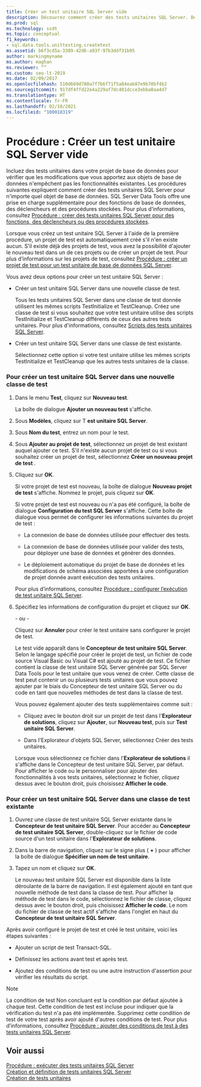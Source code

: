 ```yaml
---
title: Créer un test unitaire SQL Server vide
description: Découvrez comment créer des tests unitaires SQL Server. Découvrez comment utiliser les mêmes scripts TestInitialize et TestCleanup que les autres tests et comment utiliser des scripts différents.
ms.prod: sql
ms.technology: ssdt
ms.topic: conceptual
f1_keywords:
- sql.data.tools.unittesting.createtest
ms.assetid: b6f3cd5a-3389-42d6-a93f-97b3ddf31b95
author: markingmyname
ms.author: maghan
ms.reviewer: “”
ms.custom: seo-lt-2019
ms.date: 02/09/2017
ms.openlocfilehash: 510d669d780a7f7b6f71f5a84eab87e9b70bf4b2
ms.sourcegitcommit: 917df4ffd22e4a229af7dc481dcce3ebba0aa4d7
ms.translationtype: HT
ms.contentlocale: fr-FR
ms.lasthandoff: 02/10/2021
ms.locfileid: "100018319"
---
```

# <a name="how-to-create-an-empty-sql-server-unit-test"></a>Procédure : Créer un test unitaire SQL Server vide

Incluez des tests unitaires dans votre projet de base de données pour vérifier que les modifications que vous apportez aux objets de base de données n'empêchent pas les fonctionnalités existantes. Les procédures suivantes expliquent comment créer des tests unitaires SQL Server pour n'importe quel objet de base de données. SQL Server Data Tools offre une prise en charge supplémentaire pour des fonctions de base de données, des déclencheurs et des procédures stockées. Pour plus d’informations, consultez [Procédure : créer des tests unitaires SQL Server pour des fonctions, des déclencheurs ou des procédures stockées](../ssdt/how-to-create-unit-tests-for-functions-triggers-stored-procedures.md).  
  
Lorsque vous créez un test unitaire SQL Server à l'aide de la première procédure, un projet de test est automatiquement créé s'il n'en existe aucun. S'il existe déjà des projets de test, vous avez la possibilité d'ajouter le nouveau test dans un de ces projets ou de créer un projet de test. Pour plus d’informations sur les projets de test, consultez [Procédure : créer un projet de test pour un test unitaire de base de données SQL Server](../ssdt/how-to-create-a-test-project-for-sql-server-database-unit-testing.md).  
  
Vous avez deux options pour créer un test unitaire SQL Server :  
  
-   Créer un test unitaire SQL Server dans une nouvelle classe de test.  
  
    Tous les tests unitaires SQL Server dans une classe de test donnée utilisent les mêmes scripts TestInitialize et TestCleanup. Créez une classe de test si vous souhaitez que votre test unitaire utilise des scripts TestInitialize et TestCleanup différents de ceux des autres tests unitaires. Pour plus d'informations, consultez [Scripts des tests unitaires SQL Server](../ssdt/scripts-in-sql-server-unit-tests.md).  
  
-   Créer un test unitaire SQL Server dans une classe de test existante.  
  
    Sélectionnez cette option si votre test unitaire utilise les mêmes scripts TestInitialize et TestCleanup que les autres tests unitaires de la classe.  
  
### <a name="to-create-a-sql-server-unit-test-inside-a-new-test-class"></a>Pour créer un test unitaire SQL Server dans une nouvelle classe de test  
  
1.  Dans le menu **Test**, cliquez sur **Nouveau test**.  
  
    La boîte de dialogue **Ajouter un nouveau test** s'affiche.  
  
2.  Sous **Modèles**, cliquez sur T **est unitaire SQL Server**.  
  
3.  Sous **Nom du test**, entrez un nom pour le test.  
  
4.  Sous **Ajouter au projet de test**, sélectionnez un projet de test existant auquel ajouter ce test. S'il n'existe aucun projet de test ou si vous souhaitez créer un projet de test, sélectionnez **Créer un nouveau projet de test <language>** .  
  
5.  Cliquez sur **OK**.  
  
    Si votre projet de test est nouveau, la boîte de dialogue **Nouveau projet de test** s'affiche. Nommez le projet, puis cliquez sur **OK**.  
  
    Si votre projet de test est nouveau ou n'a pas été configuré, la boîte de dialogue **Configuration du test SQL Server<ProjectName>** s'affiche. Cette boîte de dialogue vous permet de configurer les informations suivantes du projet de test :  
  
    -   La connexion de base de données utilisée pour effectuer des tests.  
  
    -   La connexion de base de données utilisée pour valider des tests, pour déployer une base de données et générer des données.  
  
    -   Le déploiement automatique du projet de base de données et les modifications de schéma associées apportées à une configuration de projet donnée avant exécution des tests unitaires.  
  
    Pour plus d’informations, consultez [Procédure : configurer l’exécution de test unitaire SQL Server](../ssdt/how-to-configure-sql-server-unit-test-execution.md).  
  
6.  Spécifiez les informations de configuration du projet et cliquez sur **OK**.  
  
    \- ou -  
  
    Cliquez sur **Annuler** pour créer le test unitaire sans configurer le projet de test.  
  
    Le test vide apparaît dans le **Concepteur de test unitaire SQL Server**. Selon le langage spécifié pour créer le projet de test, un fichier de code source Visual Basic ou Visual C\# est ajouté au projet de test. Ce fichier contient la classe de test unitaire SQL Server générée par SQL Server Data Tools pour le test unitaire que vous venez de créer. Cette classe de test peut contenir un ou plusieurs tests unitaires que vous pouvez ajouter par le biais du Concepteur de test unitaire SQL Server ou du code en tant que nouvelles méthodes de test dans la classe de test.  
  
    Vous pouvez également ajouter des tests supplémentaires comme suit :  
  
    -   Cliquez avec le bouton droit sur un projet de test dans l'**Explorateur de solutions**, cliquez sur **Ajouter**, sur **Nouveau test**, puis sur **Test unitaire SQL Server**.  
  
    -   Dans l'Explorateur d'objets SQL Server, sélectionnez Créer des tests unitaires.  
  
    Lorsque vous sélectionnez ce fichier dans l'**Explorateur de solutions** il s'affiche dans le Concepteur de test unitaire SQL Server, par défaut. Pour afficher le code ou le personnaliser pour ajouter des fonctionnalités à vos tests unitaires, sélectionnez le fichier, cliquez dessus avec le bouton droit, puis choisissez **Afficher le code**.  
  
### <a name="to-create-a-sql-server-unit-test-inside-an-existing-test-class"></a>Pour créer un test unitaire SQL Server dans une classe de test existante  
  
1.  Ouvrez une classe de test unitaire SQL Server existante dans le **Concepteur de test unitaire SQL Server**. Pour accéder au **Concepteur de test unitaire SQL Server**, double-cliquez sur le fichier de code source d'un test unitaire dans l'**Explorateur de solutions**.  
  
2.  Dans la barre de navigation, cliquez sur le signe plus ( **+** ) pour afficher la boîte de dialogue **Spécifier un nom de test unitaire**.  
  
3.  Tapez un nom et cliquez sur **OK**.  
  
    Le nouveau test unitaire SQL Server est disponible dans la liste déroulante de la barre de navigation. Il est également ajouté en tant que nouvelle méthode de test dans la classe de test. Pour afficher la méthode de test dans le code, sélectionnez le fichier de classe, cliquez dessus avec le bouton droit, puis choisissez **Afficher le code**. Le nom du fichier de classe de test actif s'affiche dans l'onglet en haut du **Concepteur de test unitaire SQL Server**.  
  
Après avoir configuré le projet de test et créé le test unitaire, voici les étapes suivantes :  
  
-   Ajouter un script de test Transact\-SQL.  
  
-   Définissez les actions avant test et après test.  
  
-   Ajoutez des conditions de test ou une autre instruction d'assertion pour vérifier les résultats du script.  
  
> [!NOTE]  
> La condition de test Non concluant est la condition par défaut ajoutée à chaque test. Cette condition de test est incluse pour indiquer que la vérification du test n'a pas été implémentée. Supprimez cette condition de test de votre test après avoir ajouté d'autres conditions de test. Pour plus d’informations, consultez [Procédure : ajouter des conditions de test à des tests unitaires SQL Server](/previous-versions/visualstudio/visual-studio-2010/aa833242(v=vs.100)).  
  
## <a name="see-also"></a>Voir aussi  
[Procédure : exécuter des tests unitaires SQL Server](../ssdt/how-to-run-sql-server-unit-tests.md)  
[Création et définition de tests unitaires SQL Server](../ssdt/creating-and-defining-sql-server-unit-tests.md)  
[Création de tests unitaires](/previous-versions/visualstudio/visual-studio-2008/ms182523(v=vs.90))  
